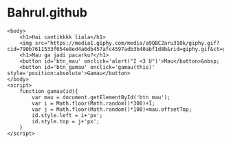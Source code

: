 # Bahrul.github<html>
    <body>
        <h1>Hai cantikkkk liala</h1>
        <img src="https://media1.giphy.com/media/a9QBC2aru310k/giphy.gif?cid=790b7611533f054e8ed4a6db457afc4597adb3b40abf1d8b&rid=giphy.gif&ct=g">
        <h1>Mau ga jadi pacarku?</h1>
        <button id='btn_mau' onclick='alert("I <3 U")'>Mau</button>&nbsp;
        <button id='btn_gamau' onclick='gamau(this)' style='position:absolute'>Gamau</button>
    </body>
    <script>
        function gamau(id){
            var mau = document.getElementById('btn_mau');
            var i = Math.floor(Math.random()*300)+1;
            var j = Math.floor(Math.random()*100)+mau.offsetTop;
            id.style.left = i+'px';
            id.style.top = j+'px';
        }
    </script>
</html>
